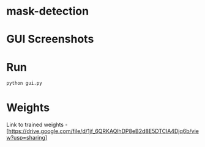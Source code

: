 # mask-detection

# GUI Screenshots

# Run
```cmd
python gui.py
```

# Weights
Link to trained weights - [https://drive.google.com/file/d/1jf_6QRKAQlhDP8eB2d8E5DTClA4Djq6b/view?usp=sharing]
